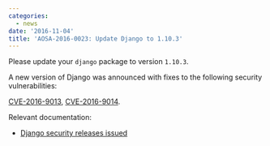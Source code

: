 ```yaml
---
categories:
  - news
date: '2016-11-04'
title: 'AOSA-2016-0023: Update Django to 1.10.3'
---
```



Please update your `django` package to version `1.10.3`.

A new version of Django was announced with fixes to the following security vulnerabilities:

[CVE-2016-9013](https://cve.mitre.org/cgi-bin/cvename.cgi?name=CVE-2016-9013), [CVE-2016-9014](https://cve.mitre.org/cgi-bin/cvename.cgi?name=CVE-2016-9014).

Relevant documentation:

- [Django security releases issued](https://www.djangoproject.com/weblog/2016/nov/01/security-releases/)